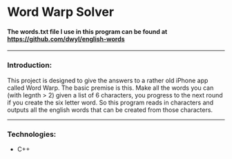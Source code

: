 # Word Warp Solver
#### The words.txt file I use in this program can be found at https://github.com/dwyl/english-words
---
### Introduction:
This project is designed to give the answers to a rather old iPhone app called Word Warp. The basic premise is this. Make all the words you can (with legnth > 2) given a list of 6 characters, you progress to the next round if you create the six letter word. So this program reads in characters and outputs all the english words that can be created from those characters.

---
### Technologies:
* C++
